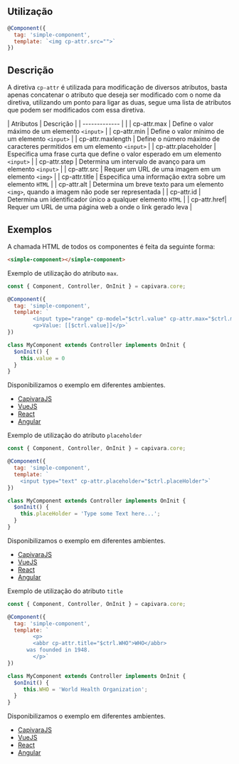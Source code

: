 ## Utilização

```js
@Component({
  tag: 'simple-component',
  template: `<img cp-attr.src="">` 
})
```

## Descrição

A diretiva `cp-attr` é utilizada para modificação de diversos atributos, basta apenas concatenar o atributo que deseja ser modificado com o nome da diretiva, utilizando um ponto para ligar as duas, segue uma lista de atributos que podem ser modificados com essa diretiva.

| Atributos        | Descrição |
| -------------    | |
| cp-attr.max      | Define o valor máximo de um elemento `<input>` |
| cp-attr.min      | Define o valor mínimo de um elemento `<input>` |
| cp-attr.maxlength | Define o número máximo de caracteres permitidos em um elemento `<input>` |
| cp-attr.placeholder | Especifica uma frase curta que define o valor esperado em um elemento `<input>` |
| cp-attr.step | Determina um intervalo de avanço para um elemento `<input>` |
| cp-attr.src | Requer um URL de uma imagem em um elemento `<img>` |
| cp-attr.title | Especifica uma informação extra sobre um elemento `HTML` |
| cp-attr.alt | Determina um breve texto para um elemento `<img>`, quando a imagem não pode ser representada |
| cp-attr.id | Determina um identificador único a qualquer elemento `HTML` |
| cp-attr.href| Requer um URL de uma página web a onde o link gerado leva |

## Exemplos

A chamada HTML de todos os componentes é feita da seguinte forma:

```HTML
<simple-component></simple-component>
```

Exemplo de utilização do atributo `max`.

```js
const { Component, Controller, OnInit } = capivara.core;

@Component({
  tag: 'simple-component',
  template: `
        <input type="range" cp-model="$ctrl.value" cp-attr.max="$ctrl.maxRange">
        <p>Value: [[$ctrl.value]]</p>`
})

class MyComponent extends Controller implements OnInit {
  $onInit() {
  	this.value = 0
  }
}
```
Disponibilizamos o exemplo em diferentes ambientes.
* [CapivaraJS](https://jsfiddle.net/jcanabarro/zf8gqh0d/320/)
* [VueJS](http://jsfiddle.net/jcanabarro/ygznj9mt/22/)
* [React](http://jsfiddle.net/jcanabarro/td4v7qqd/320/)
* [Angular](https://jsfiddle.net/t0b8xxfj/103/)

Exemplo de utilização do atributo `placeholder`

```js
const { Component, Controller, OnInit } = capivara.core;

@Component({
  tag: 'simple-component',
  template: `
    <input type="text" cp-attr.placeholder="$ctrl.placeHolder">`
})

class MyComponent extends Controller implements OnInit {
  $onInit() {
  	this.placeHolder = 'Type some Text here...';
  }
}
```
Disponibilizamos o exemplo em diferentes ambientes.
* [CapivaraJS](https://jsfiddle.net/jcanabarro/zf8gqh0d/323/)
* [VueJS](http://jsfiddle.net/jcanabarro/ygznj9mt/96/)
* [React](http://jsfiddle.net/jcanabarro/td4v7qqd/323/)
* [Angular](https://jsfiddle.net/t0b8xxfj/105/)

Exemplo de utilização do atributo `title`

```js
const { Component, Controller, OnInit } = capivara.core;

@Component({
  tag: 'simple-component',
  template: `
		<p>
    	<abbr cp-attr.title="$ctrl.WHO">WHO</abbr>
      was founded in 1948.
		</p>`
})

class MyComponent extends Controller implements OnInit {
  $onInit() {
  	 this.WHO = 'World Health Organization';
  }
}
```
Disponibilizamos o exemplo em diferentes ambientes.
* [CapivaraJS](https://jsfiddle.net/jcanabarro/zf8gqh0d/326/)
* [VueJS](http://jsfiddle.net/jcanabarro/ygznj9mt/28/)
* [React](http://jsfiddle.net/jcanabarro/td4v7qqd/323/)
* [Angular](https://jsfiddle.net/t0b8xxfj/107/)
